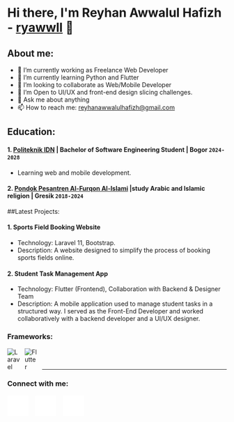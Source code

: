# Hi there, I'm Reyhan Awwalul Hafizh - [ryawwll](https://www.instagram.com/ryhn.awwll_?igsh=MWNsbXRnNmNzY2oxMw==) 👋
## About me:
- 🔭 I’m currently working as Freelance Web Developer
- 🌱 I’m currently learning Python and Flutter
- 👯 I’m looking to collaborate as Web/Mobile Developer
- 🤔 I’m Open to UI/UX and front-end design slicing challenges.
- 💬 Ask me about anything
- 📫 How to reach me: reyhanawwalulhafizh@gmail.com

## Education:

 #### 1. [Politeknik IDN](https://idn.ac.id/) | Bachelor of Software Engineering Student | Bogor `2024-2028`
   - Learning web and mobile development.
 #### 2. [Pondok Pesantren Al-Furqon Al-Islami](https://www.alfurqongresik.com/) |study Arabic and Islamic religion | Gresik `2018-2024`


##Latest Projects:
#### 1. Sports Field Booking Website
   - Technology: Laravel 11, Bootstrap.
   - Description: A website designed to simplify the process of booking sports fields online.

#### 2. Student Task Management App
   - Technology: Flutter (Frontend), Collaboration with Backend & Designer Team
   - Description: A mobile application used to manage student tasks in a structured way. I served as the Front-End Developer and worked collaboratively with a backend developer and a UI/UX designer.
    


### Frameworks:

[<img align="left" alt="Laravel" width="30px" src="https://cdn.jsdelivr.net/gh/devicons/devicon/icons/laravel/laravel-original.svg" style="padding-right:10px;" />][webdev]
[<img align="left" alt="Flutter" width="30px" src="https://cdn.jsdelivr.net/gh/devicons/devicon/icons/flutter/flutter-original.svg" style="padding-right:10px;" />][webdev]

<br />
<br />

---
### Connect with me:



[![website](./img/instagram-dark.svg)](https://www.instagram.com/ryhn.awwll_?igsh=MWNsbXRnNmNzY2oxMw==)
&nbsp;&nbsp;
[![website](./img/youtube-dark.svg)](https://youtube.com/@reyhanawwalulhafizhhafizh5449?si=d5D0s8W6V5hK0LjW)
&nbsp;&nbsp;
[![website](./img/github-dark.svg)](https://github.com/ryawwll/ryawwll)



[webdev]: https://github.com/ryawwll/ryawwll


<!---
Ridhsuki/Ridhsuki is a ✨ special ✨ repository because its `README.md` (this file) appears on your GitHub profile.
You can click the Preview link to take a look at your changes.

### Languages and Tools:

[<img align="left" alt="Laravel" width="30px" src="https://cdn.jsdelivr.net/gh/devicons/devicon/icons/laravel/laravel-original.svg" style="padding-right:10px;" />][webdev]
[<img align="left" alt="Flutter" width="30px" src="https://cdn.jsdelivr.net/gh/devicons/devicon/icons/flutter/flutter-original.svg" style="padding-right:10px;" />][webdev]
[<img align="left" alt="MySQL" width="30px" src="https://cdn.jsdelivr.net/gh/devicons/devicon/icons/mysql/mysql-original.svg" style="padding-right:10px;" />][webdev]

Python
[<img align="left" alt="Python" width="30px" src="https://upload.wikimedia.org/wikipedia/commons/thumb/c/c3/Python-logo-notext.svg/110px-Python-logo-notext.svg.png?20100317150552" style="padding-right:10px;" />][webdev]

--->
